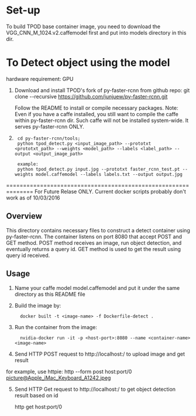 # Set-up

To build TPOD base container image, you need to download the VGG_CNN_M_1024.v2.caffemodel first and put into models directory in this dir.

# To Detect object using the model

hardware requirement: GPU

1. Download and install TPOD's fork of py-faster-rcnn from github repo: 
   git clone --recursive https://github.com/junjuew/py-faster-rcnn.git 

   Follow the README to install or compile necessary packages. Note: Even if you have a caffe installed, you still want to
   compile the caffe within py-faster-rcnn dir. Such caffe will not be installed system-wide. It serves py-faster-rcnn ONLY.
2. 
        cd py-faster-rcnn/tools;
        python tpod_detect.py <input_image_path> --prototxt <prototxt_path> --weights <model_path> --labels <label_path> --output <output_image_path>
        
        example:
        python tpod_detect.py input.jpg --prototxt faster_rcnn_test.pt --weights model.caffemodel --labels labels.txt --output output.jpg


==============================================================
For Future Relase ONLY. Current docker scripts probably don't work as of 10/03/2016

## Overview
This directory contains necessary files to construct a detect container using py-faster-rcnn.
The container listens on port 8080 that accept POST and GET method.
POST method receives an image, run object detection, and eventually returns a query id.
GET method is used to get the result using query id received.

## Usage

1. Name your caffe model model.caffemodel and put it under the same directory as this README file
2. Build the image by:

         docker built -t <image-name> -f Dockerfile-detect .             

3. Run the container from the image:

         nvidia-docker run -it -p <host-port>:8080 --name <container-name> <image-name>

4. Send HTTP POST request to http://localhost:<host-port>/<id> to upload image and get result

for example, use httpie:
    http --form post host:port/0 picture@Apple_iMac_Keyboard_A1242.jpeg

5. Send HTTP Get request to http://localhost:<host-port>/<query-id> to get object detection result based on id
   
      http get host:port/0
